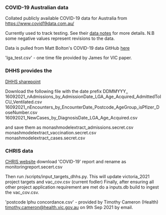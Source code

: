 ### COVID-19 Australian data

Collated publicly available COVID-19 data for Australia from https://www.covid19data.com.au/

Currently used to track testing. See their [data notes](https://www.covid19data.com.au/) for more details. N.B some negative values represent revisions to the data.

Data is pulled from Matt Bolton's COVID-19 data GitHub [here](https://github.com/M3IT/COVID-19_Data)

'lga_test.csv' - one time file provided by James for VIC paper.

### DHHS provides the 

[DHHS sharepoint](https://dhhsvicgovau.sharepoint.com/sites/SDE3-PHIDE/Shared%20Documents/Documents/Health%20service%20and%20mortality%20forecast?e=5%3a72cf5a5950dc4aa1b06a8a329a8fc4b6&at=9)

Download the following file with the date prefix DDMMYYY_ 
16092021_nAdmissions_by_AdmissionDate_LGA_Age_Acquired_AdmittedToICU_Ventilated.csv
16092021_nEncounters_by_EncounterDate_Postcode_AgeGroup_isPfizer_DoseNumber.csv
16092021_NewCases_by_DiagnosisDate_LGA_Age_Acquired.csv

and save them as 
monashmodelextract_admissions.secret.csv
monashmodelextract_vaccination.secret.csv
monashmodelextract_cases.secret.csv

### CHRIS data

[CHRIS website](https://chris.health.gov.au/) download 'COVID-19' report and rename as monitoringreport.secert.csv

Then run /scripts/input_targets_dhhs.py. This will update victoria_2021 project targets and vac_cov.csv (current fodler)
Finally, after ensuring all other project application requirement are met do a inputs.db build to ingest the vac_cov.csv.

'postcode lphu concordance.csv' - provided by Timothy Cameron (Health) <timothy.cameron@health.vic.gov.au> on 9th Sep 2021 by email.